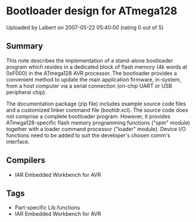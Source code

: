 # Bootloader design for ATmega128

Uploaded by Lalbert on 2007-05-22 05:40:00 (rating 0 out of 5)

## Summary

This note describes the implementation of a stand-alone bootloader program which resides in a dedicated block of flash memory (4k words at 0xF000) in the ATmega128 AVR processor. The bootloader provides a convenient method to update the main application firmware, in-system, from a host computer via a serial connection (on-chip UART or USB peripheral chip).


The documentation package (zip file) includes example source code files and a customized linker command file (bootldr.xcl). The source code does not comprise a complete bootloader program. However, it provides ATmega128-specific flash memory programming functions ("spm" module) together with a loader command processor ("loader" module). Device I/O functions need to be added to suit the developer's chosen comm's interface.

## Compilers

- IAR Embedded Workbench for AVR

## Tags

- Part-specific Lib.functions
- IAR Embedded Workbench for AVR
